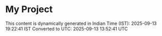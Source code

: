 # My Project

This content is dynamically generated in Indian Time (IST): 2025-09-13 19:22:41 IST
Converted to UTC: 2025-09-13 13:52:41 UTC
